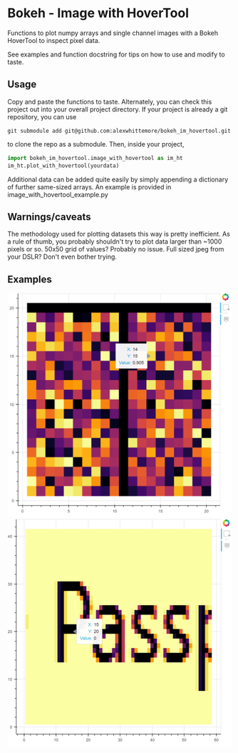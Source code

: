 # Bokeh - Image with HoverTool
Functions to plot numpy arrays and single channel images with a Bokeh HoverTool to inspect pixel data.

See examples and function docstring for tips on how to use and modify to taste.

## Usage
Copy and paste the functions to taste. Alternately, you can check this project out into your overall project directory. If your project is already a git repository, you can use
```
git submodule add git@github.com:alexwhittemore/bokeh_im_hovertool.git
```
to clone the repo as a submodule. Then, inside your project,
```python
import bokeh_im_hovertool.image_with_hovertool as im_ht
im_ht.plot_with_hovertool(yourdata)
```
Additional data can be added quite easily by simply appending a dictionary of further same-sized arrays. An example is provided in image_with_hovertool_example.py

## Warnings/caveats
The methodology used for plotting datasets this way is pretty inefficient. As a rule of thumb, you probably shouldn't try to plot data larger than ~1000 pixels or so. 50x50 grid of values? Probably no issue. Full sized jpeg from your DSLR? Don't even bother trying.


## Examples
![Rendered numpy array](/example_screenshots/random_t.png?raw=true "Rendered numpy array")
![Test image from file](/example_screenshots/image.png?raw=true "Image loaded from file with PIL")